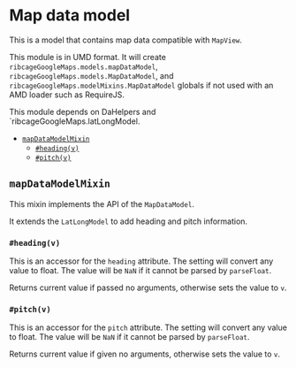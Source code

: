 # Map data model <a name="map-data-model"></a>

This is a model that contains map data compatible with `MapView`.

This module is in UMD format. It will create
`ribcageGoogleMaps.models.mapDataModel`,
`ribcageGoogleMaps.models.MapDataModel`, and
`ribcageGoogleMaps.modelMixins.MapDataModel` globals if not used with an AMD
loader such as RequireJS.

This module depends on DaHelpers and `ribcageGoogleMaps.latLongModel.

 + [`mapDataModelMixin`](#mapdatamodelmixin)
   - [`#heading(v)`](#heading-v)
   - [`#pitch(v)`](#pitch-v)


## `mapDataModelMixin` <a name="mapdatamodelmixin"></a>

This mixin implements the API of the `MapDataModel`.

It extends the `LatLongModel` to add heading and pitch information.

### `#heading(v)` <a name="heading-v"></a>

This is an accessor for the `heading` attribute. The setting will convert any
value to float. The value will be `NaN` if it cannot be parsed by `parseFloat`.

Returns current value if passed no arguments, otherwise sets the value to `v`.

### `#pitch(v)` <a name="pitch-v"></a>

This is an accessor for the `pitch` attribute. The setting will convert any
value to float. The value will be `NaN` if it cannot be parsed by `parseFloat`.

Returns current value if given no arguments, otherwise sets the value to `v`.